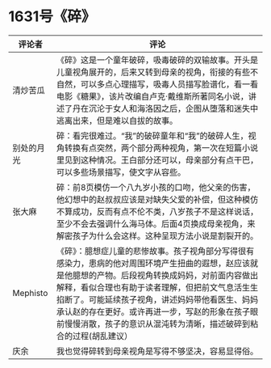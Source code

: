 # 1631号《碎》

评论者 | 评论 |
|---|---|
清炒苦瓜|《碎》这是一个童年破碎，吸毒破碎的双输故事。开头是儿童视角展开的，后来又转到母亲的视角，衔接的有些不自然，可以多点心理描写，吸毒人员描写脸谱化，看一看电影《糖果》，该片改编自卢克·戴维斯所著同名小说，讲述了丹在沉沦于女人和海洛因之后，企图从堕落和迷失中逃离出来，但是难以自拔的故事。
别处的月光|碎：看完很难过。“我”的破碎童年和“我”的破碎人生，视角转换有点突然，两个部分两种视角，第一次在短篇小说里见到这种情况。王白部分还可以，母亲部分有点干巴，可以多些场景描写，使文字从容些。
张大麻|碎：前8页模仿一个八九岁小孩的口吻，他父亲的伤害，他幻想中的赵叔叔应该是对缺失父爱的补偿，但这种模仿不算成功，反而有点不伦不类，八岁孩子不是这样说话，至少不会去强调什么海马体。后面4页换成母亲视角，来解密孩子为什么会这样。这种呈现方法小说是割裂开的。
Mephisto|《碎》：臆想症儿童的悲惨故事。孩子视角部分写得很有感染力，患病的他对周围环境产生扭曲的遐想，赵应该就是他臆想的产物。后段视角转换成妈妈，对前面内容做出解释，看似合理也有助于读者理解，但把前文气息活生生掐断了。可能延续孩子视角，讲述妈妈带他看医生、妈妈承认赵的存在更好。或许再进一步，写赵的形象在孩子眼前慢慢消散，孩子的意识从混沌转为清晰，描述破碎到粘合的过程(胡乱建议）
庆余|我也觉得碎转到母亲视角是写得不够坚决，容易显得俗。
